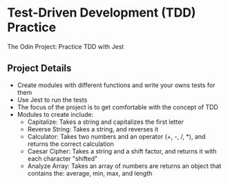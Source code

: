 # Test-Driven Development (TDD) Practice
The Odin Project: Practice TDD with Jest

## Project Details
- Create modules with different functions and write your owns tests for them
- Use Jest to run the tests
- The focus of the project is to get comfortable with the concept of TDD
- Modules to create include:
  - Capitalize: Takes a string and capitalizes the first letter
  - Reverse String: Takes a string, and reverses it
  - Calculator: Takes two numbers and an operator (+, -, /, *), and returns the correct calculation
  - Caesar Cipher: Takes a string and a shift factor, and returns it with each character "shifted"
  - Analyze Array: Takes an array of numbers are returns an object that contains the: average, min, max, and length